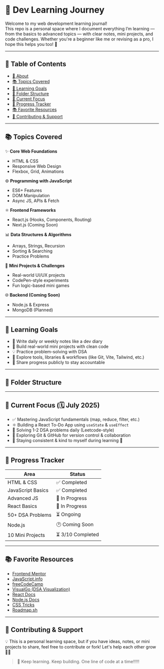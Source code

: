 # 🧠 Dev Learning Journey

Welcome to my web development learning journal!  
This repo is a personal space where I document everything I’m learning — from the basics to advanced topics — with clear notes, mini projects, and code challenges. Whether you're a beginner like me or revising as a pro, I hope this helps you too! 💖

---

## 📌 Table of Contents

- [🧠 About](#-dev-learning-journey)
- [📚 Topics Covered](#-topics-covered)
- [🎯 Learning Goals](#-learning-goals)
- [📁 Folder Structure](#-folder-structure)
- [🌱 Current Focus](#-current-focus)
- [📆 Progress Tracker](#-progress-tracker)
- [📚 Favorite Resources](#-favorite-resources)
- [💬 Contributing & Support](#-contributing--support)

---

## 📚 Topics Covered

✨ **Core Web Foundations**
- HTML & CSS
- Responsive Web Design
- Flexbox, Grid, Animations

⚙️ **Programming with JavaScript**
- ES6+ Features
- DOM Manipulation
- Async JS, APIs & Fetch

⚛️ **Frontend Frameworks**
- React.js (Hooks, Components, Routing)
- Next.js (Coming Soon)

📊 **Data Structures & Algorithms**
- Arrays, Strings, Recursion
- Sorting & Searching
- Practice Problems

🧪 **Mini Projects & Challenges**
- Real-world UI/UX projects
- CodePen-style experiments
- Fun logic-based mini games

🌐 **Backend (Coming Soon)**
- Node.js & Express
- MongoDB (Planned)

---

## 🎯 Learning Goals

- 📖 Write daily or weekly notes like a dev diary
- 🔨 Build real-world mini projects with clean code
- 💡 Practice problem-solving with DSA
- 🧪 Explore tools, libraries & workflows (like Git, Vite, Tailwind, etc.)
- 💬 Share progress publicly to stay accountable

---

## 📁 Folder Structure


---

## 🌱 Current Focus (🗓️ July 2025)

- ✅ Mastering JavaScript fundamentals (map, reduce, filter, etc.)
- ⚛️ Building a React To-Do App using `useState` & `useEffect`
- 🧩 Solving 1-2 DSA problems daily (Leetcode-style)
- 🔄 Exploring Git & GitHub for version control & collaboration
- 🧠 Staying consistent & kind to myself during learning 💖

---

## 📆 Progress Tracker

| Area               | Status     |
|--------------------|------------|
| HTML & CSS         | ✅ Completed |
| JavaScript Basics  | ✅ Completed |
| Advanced JS        | 🔁 In Progress |
| React Basics       | 🔁 In Progress |
| 50+ DSA Problems   | ⏳ Ongoing |
| Node.js            | 🕐 Coming Soon |
| 10 Mini Projects   | ⏳ 3/10 Completed |

---

## 📚 Favorite Resources

- [Frontend Mentor](https://www.frontendmentor.io/)
- [JavaScript.info](https://javascript.info/)
- [freeCodeCamp](https://www.freecodecamp.org/)
- [VisualGo (DSA Visualization)](https://visualgo.net/en)
- [React Docs](https://reactjs.org/)
- [Node.js Docs](https://nodejs.org/en/docs)
- [CSS Tricks](https://css-tricks.com/)
- [Roadmap.sh](https://roadmap.sh/)

---

## 💬 Contributing & Support

💡 This is a personal learning space, but if you have ideas, notes, or mini projects to share, feel free to contribute or fork! Let's help each other grow 🧠🌱  
> 🚀 Keep learning. Keep building. One line of code at a time!!!!!



